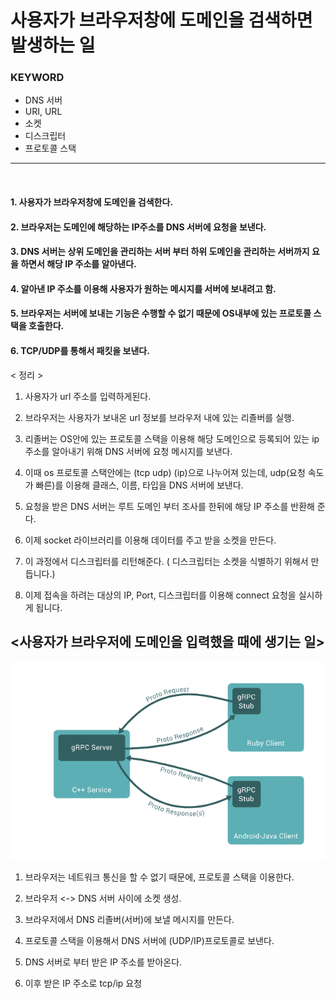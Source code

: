 # 사용자가 브라우저창에 도메인을 검색하면 발생하는 일

### KEYWORD
- DNS 서버 
- URI, URL
- 소켓
- 디스크립터
- 프로토콜 스택

<hr>   
<br>

#### 1. 사용자가 브라우저창에 도메인을 검색한다.  
#### 2. 브라우저는 도메인에 해당하는 IP주소를 DNS 서버에 요청을 보낸다.    
#### 3. DNS 서버는 상위 도메인을 관리하는 서버 부터 하위 도메인을 관리하는 서버까지 요을 하면서 해당 IP 주소를 알아낸다.   
#### 4. 알아낸 IP 주소를 이용해 사용자가 원하는 메시지를 서버에 보내려고 함.
#### 5. 브라우저는 서버에 보내는 기능은 수행할 수 없기 때문에 OS내부에 있는 프로토콜 스택을 호출한다.
#### 6. TCP/UDP를 통해서 패킷을 보낸다.

< 정리 >

1. 사용자가 url 주소를 입력하게된다.

2. 브라우저는 사용자가 보내온 url 정보를 브라우저 내에 있는 리졸버를 실행.

3. 리졸버는 OS안에 있는 프로토콜 스택을 이용해 해당 도메인으로 등록되어 있는 ip 주소를 알아내기 
위해 DNS 서버에 요청 메시지를 보낸다.

4. 이때 os 프로토콜 스택안에는 (tcp udp) (ip)으로 나누어져 있는데, udp(요청 속도가 빠른)를 이용해 클래스, 이름, 타입을 DNS 서버에 보낸다.

5. 요청을 받은 DNS 서버는 루트 도메인 부터 조사를 한뒤에 해당 IP 주소를 반환해 준다.

6. 이제 socket 라이브러리를 이용해 데이터를 주고 받을 소켓을 만든다.

7. 이 과정에서 디스크립터를 리턴해준다. ( 디스크립터는 소켓을 식별하기 위해서 만듭니다.)

8. 이제 접속을 하려는 대상의 IP, Port, 디스크립터를 이용해 connect 요청을 실시하게 됩니다.


## <사용자가 브라우저에 도메인을 입력했을 때에 생기는 일>
![Alt text](image/dns-resolving.png)

1. 브라우저는 네트워크 통신을 할 수 없기 때문에, 프로토콜 스택을 이용한다. 

2. 브라우저 <-> DNS 서버 사이에 소켓 생성.

3. 브라우저에서 DNS 리졸버(서버)에 보낼 메시지를 만든다.

4. 프로토콜 스택을 이용해서 DNS 서버에 (UDP/IP)프로토콜로 보낸다.

5. DNS 서버로 부터 받은 IP 주소를 받아온다.

6. 이후 받은 IP 주소로 tcp/ip 요청

